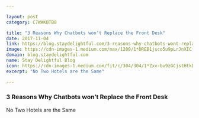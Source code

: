 ```yaml
---

layout: post
category: C7WAKBTB8

title: "3 Reasons Why Chatbots won’t Replace the Front Desk"
date: 2017-11-04
link: https://blog.staydelightful.com/3-reasons-why-chatbots-wont-replace-the-front-desk-876b1b63f1ec?source=rss------machine_learning-5
image: https://cdn-images-1.medium.com/max/1200/1*DREB1jsco5u9pLrJnXICfQ.jpeg
domain: blog.staydelightful.com
name: Stay Delightful Blog
icon: https://cdn-images-1.medium.com/fit/c/304/304/1*Zxv-bv9zGCjstHtkDHNPTA.png
excerpt: "No Two Hotels are the Same"

---
```


### 3 Reasons Why Chatbots won’t Replace the Front Desk

No Two Hotels are the Same